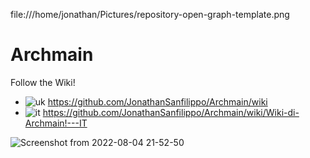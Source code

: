  file:///home/jonathan/Pictures/repository-open-graph-template.png
 
# Archmain
Follow the Wiki! 

- ![uk](https://user-images.githubusercontent.com/103053714/182963818-3e9b0409-e0f0-485e-9af1-eb4b4f9d6977.png) https://github.com/JonathanSanfilippo/Archmain/wiki 
- ![it](https://user-images.githubusercontent.com/103053714/182963702-b1172c8e-9345-4b4a-b6ea-7e4550fe51ac.png) https://github.com/JonathanSanfilippo/Archmain/wiki/Wiki-di-Archmain!---IT

![Screenshot from 2022-08-04 21-52-50](https://user-images.githubusercontent.com/103053714/182951115-81997e42-f4f3-4ce0-87b6-fa2fcacba036.png)





